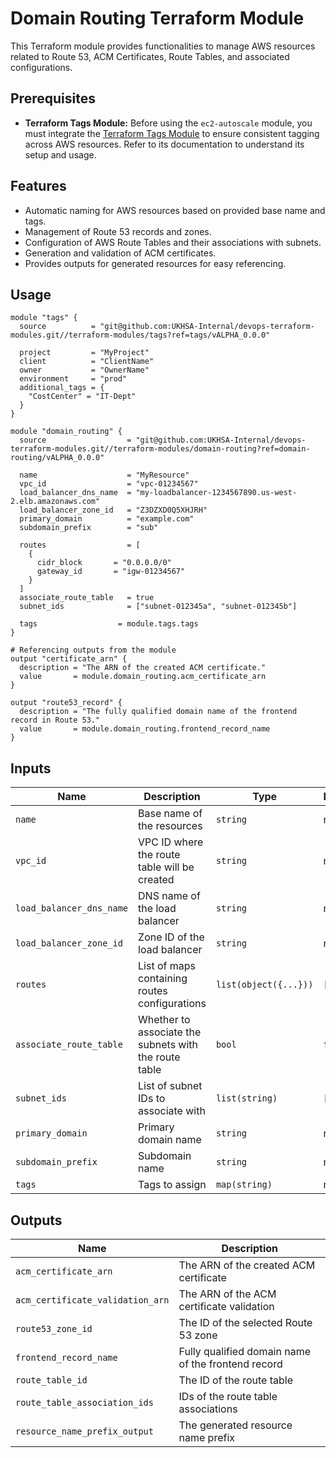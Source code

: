 # Domain Routing Terraform Module

This Terraform module provides functionalities to manage AWS resources related to Route 53, ACM Certificates, Route Tables, and associated configurations.

## Prerequisites

- **Terraform Tags Module:** Before using the `ec2-autoscale` module, you must integrate the [Terraform Tags Module](../helpers/tags) to ensure consistent tagging across AWS resources. Refer to its documentation to understand its setup and usage.

## Features

- Automatic naming for AWS resources based on provided base name and tags.
- Management of Route 53 records and zones.
- Configuration of AWS Route Tables and their associations with subnets.
- Generation and validation of ACM certificates.
- Provides outputs for generated resources for easy referencing.

## Usage

```hcl
module "tags" {
  source          = "git@github.com:UKHSA-Internal/devops-terraform-modules.git//terraform-modules/tags?ref=tags/vALPHA_0.0.0"

  project         = "MyProject"
  client          = "ClientName"
  owner           = "OwnerName"
  environment     = "prod"
  additional_tags = {
    "CostCenter" = "IT-Dept"
  }
}

module "domain_routing" {
  source                  = "git@github.com:UKHSA-Internal/devops-terraform-modules.git//terraform-modules/domain-routing?ref=domain-routing/vALPHA_0.0.0"
  
  name                    = "MyResource"
  vpc_id                  = "vpc-01234567"
  load_balancer_dns_name  = "my-loadbalancer-1234567890.us-west-2.elb.amazonaws.com"
  load_balancer_zone_id   = "Z3DZXD0Q5XHJRH"
  primary_domain          = "example.com"
  subdomain_prefix        = "sub"

  routes                  = [
    {
      cidr_block       = "0.0.0.0/0"
      gateway_id       = "igw-01234567"
    }
  ]
  associate_route_table   = true
  subnet_ids              = ["subnet-012345a", "subnet-012345b"]

  tags                  = module.tags.tags
}

# Referencing outputs from the module
output "certificate_arn" {
  description = "The ARN of the created ACM certificate."
  value       = module.domain_routing.acm_certificate_arn
}

output "route53_record" {
  description = "The fully qualified domain name of the frontend record in Route 53."
  value       = module.domain_routing.frontend_record_name
}
```

## Inputs

| Name                     | Description                                      | Type                                                 | Default | Required |
|--------------------------|--------------------------------------------------|------------------------------------------------------|---------|----------|
| `name`                   | Base name of the resources                       | `string`                                             | n/a     | yes      |
| `vpc_id`                 | VPC ID where the route table will be created     | `string`                                             | n/a     | yes      |
| `load_balancer_dns_name` | DNS name of the load balancer                    | `string`                                             | n/a     | yes      |
| `load_balancer_zone_id`  | Zone ID of the load balancer                     | `string`                                             | n/a     | yes      |
| `routes`                 | List of maps containing routes configurations    | `list(object({...}))`                                 | `[]`    | no       |
| `associate_route_table`  | Whether to associate the subnets with the route table | `bool`                                      | `false` | no       |
| `subnet_ids`             | List of subnet IDs to associate with             | `list(string)`                                       | `[]`    | no       |
| `primary_domain`         | Primary domain name                              | `string`                                             | n/a     | yes      |
| `subdomain_prefix`       | Subdomain name                                   | `string`                                             | n/a     | yes      |
| `tags`                   | Tags to assign                                   | `map(string)`                                        | n/a     | yes      |

## Outputs

| Name                              | Description                                           |
|-----------------------------------|-------------------------------------------------------|
| `acm_certificate_arn`             | The ARN of the created ACM certificate               |
| `acm_certificate_validation_arn`  | The ARN of the ACM certificate validation            |
| `route53_zone_id`                 | The ID of the selected Route 53 zone                  |
| `frontend_record_name`            | Fully qualified domain name of the frontend record    |
| `route_table_id`                  | The ID of the route table                             |
| `route_table_association_ids`     | IDs of the route table associations                   |
| `resource_name_prefix_output`     | The generated resource name prefix                    |

